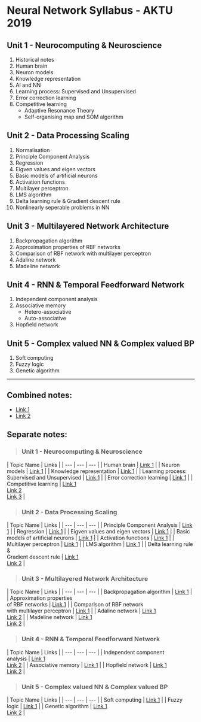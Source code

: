 <!---
---
puppeteer:
    pdf:
        format: A4
        displayHeaderFooter: false
        margin:
            top: 2cm
            right: 1cm
            bottom: 2cm
            left: 1cm
    image:
        quality: 100
        fullPage: true
---
--->
# Neural Network Syllabus - AKTU 2019

## Unit 1 - **Neurocomputing & Neuroscience**
1. Historical notes
2. Human brain
3. Neuron models
4. Knowledge representation
5. AI and NN
6. Learning process: Supervised and Unsupervised
7. Error correction learning
8. Competitive learning
    - Adaptive Resonance Theory
    - Self-organising map and SOM algorithm

## Unit 2 - **Data Processing Scaling**

1. Normalisation
3. Principle Component Analysis
4. Regression
6. Eigven values and eigen vectors
7. Basic models of artificial neurons
8. Activation functions
10. Multilayer perceptron
11. LMS algorithm
12. Delta learning rule & Gradient descent rule
13. Nonlinearly seperable problems in NN

## Unit 3 - **Multilayered Network Architecture**
1. Backpropagation algorithm
2. Approximation properties of RBF networks
3. Comparison of RBF network with multilayer perceptron
4. Adaline network
5. Madeline network

##  Unit 4 - **RNN & Temporal Feedforward Network**
1. Independent component analysis
2. Associative memory
    - Hetero-associative
    - Auto-associative
3. Hopfield network

## Unit 5 - **Complex valued NN & Complex valued BP**
1. Soft computing
2. Fuzzy logic
3. Genetic algorithm


---

## Combined notes:

* [Link 1][cn-1]
* [Link 2][cn-2]

## Separate notes:
>### Unit 1 - **Neurocomputing & Neuroscience**
| Topic Name | Links |
| --- | --- | --- |
| Human brain | [Link 1][1] |
| Neuron models | [Link 1][2] |
| Knowledge representation | [Link 1][5] |
| Learning process: <br/>Supervised and Unsupervised | [Link 1][4] |
| Error correction learning | [Link 1][6] |
| Competitive learning | [Link 1][7]<br/>[Link 2][8]<br/>[Link 3][9] |

>### Unit 2 - **Data Processing Scaling**
| Topic Name | Links |
| --- | --- | --- |
| Principle Component Analysis | [Link 1][10] |
| Regression | [Link 1][11] |
| Eigven values and eigen vectors | [Link 1][12] |
| Basic models of artificial neurons | [Link 1][13] |
| Activation functions | [Link 1][14] |
| Multilayer perceptron | [Link 1][15] |
| LMS algorithm | [Link 1][16] |
| Delta learning rule & <br/>Gradient descent rule | [Link 1][17]<br/>[Link 2][18] |

>### Unit 3 - **Multilayered Network Architecture**
| Topic Name | Links |
| --- | --- | --- |
| Backpropagation algorithm | [Link 1][19] |
| Approximation properties <br/>of RBF networks | [Link 1][20] |
| Comparison of RBF network <br/>with multilayer perceptron | [Link 1][20] |
| Adaline network | [Link 1][21]<br/>[Link 2][22] |
| Madeline network | [Link 1][23]<br/>[Link 2][24] |

>### Unit 4 - **RNN & Temporal Feedforward Network**
| Topic Name | Links |
| --- | --- | --- |
| Independent component <br/>analysis | [Link 1][25]<br/>[Link 2][26] |
| Associative memory | [Link 1][27] |
| Hopfield network | [Link 1][28]<br/>[Link 2][29] |

>### Unit 5 - **Complex valued NN & Complex valued BP**
| Topic Name | Links |
| --- | --- | --- |
| Soft computing | [Link 1][30] |
| Fuzzy logic | [Link 1][31] |
| Genetic algorithm | [Link 1][32]<br/>[Link 2][33] |



[1]: https://docs.google.com/viewer?a=v&pid=sites&srcid=ZGVmYXVsdGRvbWFpbnxpaHNhbnlhc3NpbjJ8Z3g6NDQyYzU2NzY3ZjhlZjMwZQ
[2]: https://docs.google.com/viewer?a=v&pid=sites&srcid=ZGVmYXVsdGRvbWFpbnxpaHNhbnlhc3NpbjJ8Z3g6NGY0Nzk4YWU0YzBhZmRkNQ
[3]: https://docs.google.com/viewer?a=v&pid=sites&srcid=ZGVmYXVsdGRvbWFpbnxpaHNhbnlhc3NpbjJ8Z3g6NGY4MjNjN2Y4ZTdhNWM2MQ
[4]: https://techdifferences.com/difference-between-supervised-and-unsupervised-learning.html
[5]: http://www.cs.bham.ac.uk/~jxb/IAI/w5.pdf
[6]: https://en.wikibooks.org/wiki/Artificial_Neural_Networks/Error-Correction_Learning
[7]: http://research.cs.tamu.edu/prism/lectures/pr/pr_l16.pdf
[8]: http://www.cs.bham.ac.uk/~jxb/NN/l17.pdf
[9]: http://www.cs.csi.cuny.edu/~natacha/TeachFall_2008/GradCenter/StudentProjects/Proj1/ART.pdf
[10]: https://www.youtube.com/watch?v=g-Hb26agBFg
[11]: https://www.youtube.com/watch?v=zPG4NjIkCjc
[12]: https://www.khanacademy.org/math/linear-algebra/alternate-bases/eigen-everything/v/linear-algebra-introduction-to-eigenvalues-and-eigenvectors
[13]: https://cnl.salk.edu/~schraudo/teach/NNcourse/ann-overview.html
[14]: https://www.youtube.com/watch?v=9vB5nzrL4hY
[15]: https://machinelearningmastery.com/neural-networks-crash-course/
[16]: https://www.khanacademy.org/math/linear-algebra/alternate-bases/orthogonal-projections/v/linear-algebra-least-squares-approximation
[17]: https://www.youtube.com/watch?v=bb8c-QwhY-U
[18]: https://www.youtube.com/watch?v=dY9PuTIvRx0
[19]: https://www.youtube.com/watch?v=LOc_y67AzCA
[20]: http://home.iitk.ac.in/~lbehera/Files/Lecture5_RBFN.pdf
[21]: https://www.youtube.com/watch?v=SRRcrl4WBnc
[22]: https://www.youtube.com/watch?v=kUOKr0Dn9Bc
[23]: https://www.youtube.com/watch?v=5FYYiFMZPb0
[24]: https://www.youtube.com/watch?v=0Dngri5tifQ
[25]: https://www.youtube.com/watch?v=2WY7wCghSVI
[26]: https://www.youtube.com/watch?v=wIlrddNbXDo
[27]: https://www.tutorialspoint.com/artificial_neural_network/artificial_neural_network_associate_memory.htm
[28]: https://www.tutorialspoint.com/artificial_neural_network/artificial_neural_network_hopfield.htm
[29]: https://www.youtube.com/watch?v=DS6k0PhBjpI
[30]: https://medium.com/datadriveninvestor/introduction-to-soft-computing-d5fbae561920
[31]: https://www.geeksforgeeks.org/fuzzy-logic-introduction/
[32]: https://www.doc.ic.ac.uk/~nd/surprise_96/journal/vol1/hmw/article1.html
[33]: https://towardsdatascience.com/introduction-to-genetic-algorithms-including-example-code-e396e98d8bf3

[cn-1]: http://www.cs.bham.ac.uk/~jxb/NN/lR.pdf
[cn-2]:  https://www.tutorialspoint.com/artificial_neural_network/artificial_neural_network_supervised_learning.htm